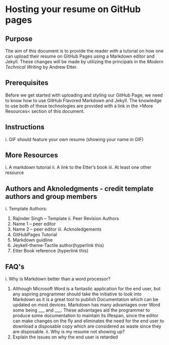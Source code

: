 # Hosting your resume on GitHub pages

## Purpose
The aim of this document is to provide the reader with a tutorial on how one can upload their resume on GitHub Pages using a Markdown editor and Jekyll. These changes will be made by utilizing the principals in the *Modern Technical Writing* by Andrew Etter. 

## Prerequisites
Before we get started with uploading and styling our GitHub Page, we need to know how to use GitHub Flavored Markdown and Jekyll. The knowledge to use both of these technologies are provided with a link in the >More Resources< section of this document.


## Instructions
i.	GIF should feature your own resume (showing your name in GIF)


## More Resources
i.	A markdown tutorial
ii.	A link to the Etter’s book
iii.	At least one other resource


## Authors and Aknoledgments - credit template authors and group members
i.	Template Authors:
1.	Rajinder Singh – Template
ii.	Peer Revision Authors
1.	Name 1 – peer editor
2.	Name 2 – peer editor
iii.	Acknoledgements
1.	GitHubPages Tutorial
2.	Markdown guidline
3.	Jeykell-theme-Tactile author(hyperlink this)
4.	Etter Book reference (hyperlink this)


## FAQ's
i.	Why is Markdown better than a word processor?
1.	Although Microsoft Word is a fantastic application for the end user, but any aspiring programmer should take the initiative to look into Markdown as it is a great tool to publish Documentation which can be updated on most devices. Markdown has many advantages over Word some being ___ and ___. These advantages aid the programmer to produce some documentation to maintain its lifespan, since the editor can make changes on the fly and eliminates the need for the end user to download a disposable copy which are considered as waste since they are disposable. 
ii.	Why is my resume not showing up?
1.	Explain the issues on why the end user is retarded



